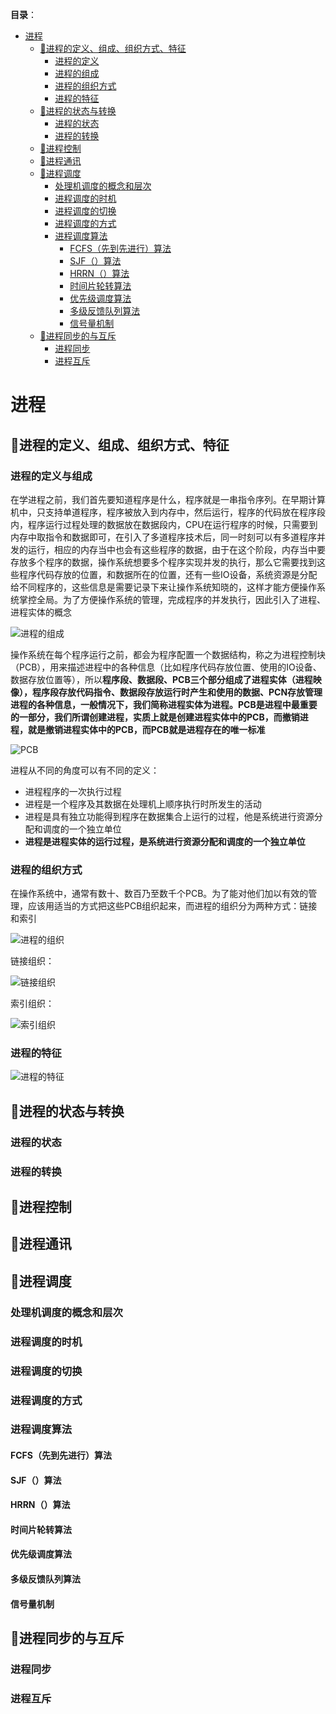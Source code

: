 **目录**：
- [进程](#进程)
  * [:palm_tree:进程的定义、组成、组织方式、特征](#-palm-tree-----------------)
    + [进程的定义](#进程的定义)
    + [进程的组成](#进程的组成)
    + [进程的组织方式](#进程的组织方式)
    + [进程的特征](#进程的特征)
  * [:palm_tree:进程的状态与转换](#-palm-tree-进程的状态与转换)
    + [进程的状态](#进程的状态)
    + [进程的转换](#进程的转换)
  * [:palm_tree:进程控制](#-palm-tree-进程控制)
  * [:palm_tree:进程通讯](#-palm-tree-进程通讯)
  * [:palm_tree:进程调度](#-palm-tree-进程调度)
    + [处理机调度的概念和层次](#处理机调度的概念和层次)
    + [进程调度的时机](#进程调度的时机)
    + [进程调度的切换](#进程调度的切换)
    + [进程调度的方式](#进程调度的方式)
    + [进程调度算法](#进程调度算法)
      - [FCFS（先到先进行）算法](#fcfs---------)
      - [SJF（）算法](#sjf--算法)
      - [HRRN（）算法](#hrrn----)
      - [时间片轮转算法](#时间片轮转算法)
      - [优先级调度算法](#优先级调度算法)
      - [多级反馈队列算法](#多级反馈队列算法)
      - [信号量机制](#信号量机制)
  * [:palm_tree:进程同步的与互斥](#-palm-tree-进程同步的与互斥)
    + [进程同步](#进程同步)
    + [进程互斥](#进程互斥)

# 进程

## :palm_tree:进程的定义、组成、组织方式、特征

### 进程的定义与组成

在学进程之前，我们首先要知道程序是什么，程序就是一串指令序列。在早期计算机中，只支持单道程序，程序被放入到内存中，然后运行，程序的代码放在程序段内，程序运行过程处理的数据放在数据段内，CPU在运行程序的时候，只需要到内存中取指令和数据即可，在引入了多道程序技术后，同一时刻可以有多道程序并发的运行，相应的内存当中也会有这些程序的数据，由于在这个阶段，内存当中要存放多个程序的数据，操作系统想要多个程序实现并发的执行，那么它需要找到这些程序代码存放的位置，和数据所在的位置，还有一些IO设备，系统资源是分配给不同程序的，这些信息是需要记录下来让操作系统知晓的，这样才能方便操作系统掌控全局。为了方便操作系统的管理，完成程序的并发执行，因此引入了进程、进程实体的概念

![进程的组成](https://github.com/Lany-Java/JavaStudy/blob/master/%E6%93%8D%E4%BD%9C%E7%B3%BB%E7%BB%9F/img/%E8%BF%9B%E7%A8%8B%E7%9A%84%E7%BB%84%E6%88%90.png)

操作系统在每个程序运行之前，都会为程序配置一个数据结构，称之为进程控制块（PCB），用来描述进程中的各种信息（比如程序代码存放位置、使用的IO设备、数据存放位置等），所以**程序段、数据段、PCB三个部分组成了进程实体（进程映像），程序段存放代码指令、数据段存放运行时产生和使用的数据、PCN存放管理进程的各种信息，一般情况下，我们简称进程实体为进程。PCB是进程中最重要的一部分，我们所谓创建进程，实质上就是创建进程实体中的PCB，而撤销进程，就是撤销进程实体中的PCB，而PCB就是进程存在的唯一标准**

![PCB](https://github.com/Lany-Java/JavaStudy/blob/master/%E6%93%8D%E4%BD%9C%E7%B3%BB%E7%BB%9F/img/PCB.png)

进程从不同的角度可以有不同的定义：
- 进程程序的一次执行过程
- 进程是一个程序及其数据在处理机上顺序执行时所发生的活动
- 进程是具有独立功能得到程序在数据集合上运行的过程，他是系统进行资源分配和调度的一个独立单位
- **进程是进程实体的运行过程，是系统进行资源分配和调度的一个独立单位**

### 进程的组织方式

在操作系统中，通常有数十、数百乃至数千个PCB。为了能对他们加以有效的管理，应该用适当的方式把这些PCB组织起来，而进程的组织分为两种方式：链接和索引

![进程的组织](https://github.com/Lany-Java/JavaStudy/blob/master/%E6%93%8D%E4%BD%9C%E7%B3%BB%E7%BB%9F/img/%E8%BF%9B%E7%A8%8B%E7%9A%84%E7%BB%84%E7%BB%87%E6%96%B9%E5%BC%8F.png)

链接组织：

![链接组织](https://github.com/Lany-Java/JavaStudy/blob/master/%E6%93%8D%E4%BD%9C%E7%B3%BB%E7%BB%9F/img/%E9%93%BE%E6%8E%A5%E7%BB%84%E7%BB%87.png)

索引组织：

![索引组织](https://github.com/Lany-Java/JavaStudy/blob/master/%E6%93%8D%E4%BD%9C%E7%B3%BB%E7%BB%9F/img/%E7%B4%A2%E5%BC%95%E7%BB%84%E7%BB%87.png)

### 进程的特征

![进程的特征](https://github.com/Lany-Java/JavaStudy/blob/master/%E6%93%8D%E4%BD%9C%E7%B3%BB%E7%BB%9F/img/%E8%BF%9B%E7%A8%8B%E7%9A%84%E7%89%B9%E5%BE%81.png)

## :palm_tree:进程的状态与转换

### 进程的状态

### 进程的转换

## :palm_tree:进程控制

## :palm_tree:进程通讯

## :palm_tree:进程调度

### 处理机调度的概念和层次

### 进程调度的时机

### 进程调度的切换

### 进程调度的方式

### 进程调度算法

#### FCFS（先到先进行）算法

#### SJF（）算法

#### HRRN（）算法

#### 时间片轮转算法

#### 优先级调度算法

#### 多级反馈队列算法

#### 信号量机制

## :palm_tree:进程同步的与互斥

### 进程同步

### 进程互斥
